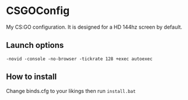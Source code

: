 # CSGOConfig
 My CS:GO configuration.
 It is designed for a HD 144hz screen by default.

## Launch options
 ```-novid -console -no-browser -tickrate 128 +exec autoexec```

## How to install
 Change binds.cfg to your likings then run ```install.bat```
